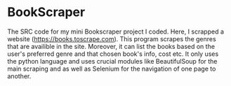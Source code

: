 # BookScraper
 The SRC code for my mini Bookscraper project I coded.
 Here, I scrapped a website (https://books.toscrape.com).
 This program scrapes the genres that are availible in the site. Moreover, it can list the books based on the user's preferred genre and that chosen book's info, cost etc. It only uses the python language and uses crucial modules like BeautifulSoup for the main scraping and as well as Selenium for the navigation of one page to another.
